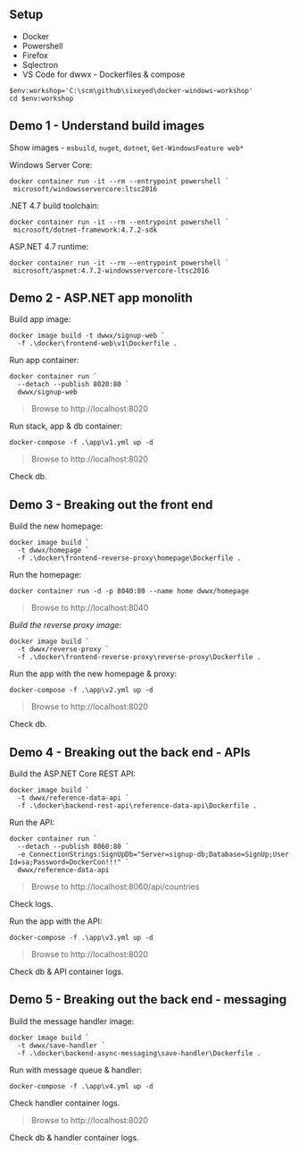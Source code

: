 
## Setup

- Docker
- Powershell
- Firefox
- Sqlectron
- VS Code for dwwx - Dockerfiles & compose

```
$env:workshop='C:\scm\github\sixeyed\docker-windows-workshop'
cd $env:workshop
```

## Demo 1 - Understand build images

Show images - `msbuild`, `nuget`, `dotnet`, `Get-WindowsFeature web*`

Windows Server Core:

```
docker container run -it --rm --entrypoint powershell `
 microsoft/windowsservercore:ltsc2016
```

.NET 4.7 build toolchain:

```
docker container run -it --rm --entrypoint powershell `
 microsoft/dotnet-framework:4.7.2-sdk
```

ASP.NET 4.7 runtime:

```
docker container run -it --rm --entrypoint powershell `
 microsoft/aspnet:4.7.2-windowsservercore-ltsc2016
```

## Demo 2 - ASP.NET app monolith

Build app image:

```
docker image build -t dwwx/signup-web `
  -f .\docker\frontend-web\v1\Dockerfile .
```

Run app container:

```
docker container run `
  --detach --publish 8020:80 `
  dwwx/signup-web
```
> Browse to http://localhost:8020

Run stack, app & db container:

```
docker-compose -f .\app\v1.yml up -d
```

> Browse to http://localhost:8020

Check db.


## Demo 3 - Breaking out the front end

Build the new homepage:

```
docker image build `
  -t dwwx/homepage `
  -f .\docker\frontend-reverse-proxy\homepage\Dockerfile .
```

Run the homepage:

```
docker container run -d -p 8040:80 --name home dwwx/homepage
```

> Browse to http://localhost:8040

_Build the reverse proxy image:_

```
docker image build `
  -t dwwx/reverse-proxy `
  -f .\docker\frontend-reverse-proxy\reverse-proxy\Dockerfile .
```

Run the app with the new homepage & proxy:

```
docker-compose -f .\app\v2.yml up -d
```

> Browse to http://localhost:8020

Check db.


## Demo 4 - Breaking out the back end - APIs

Build the ASP.NET Core REST API:

```
docker image build `
  -t dwwx/reference-data-api `
  -f .\docker\backend-rest-api\reference-data-api\Dockerfile .
```

Run the API:

```
docker container run `
  --detach --publish 8060:80 `
  -e ConnectionStrings:SignUpDb="Server=signup-db;Database=SignUp;User Id=sa;Password=DockerCon!!!" `
  dwwx/reference-data-api
```

> Browse to http://localhost:8060/api/countries

Check logs.

Run the app with the API:

```
docker-compose -f .\app\v3.yml up -d
```

> Browse to http://localhost:8020

Check db & API container logs.


## Demo 5 - Breaking out the back end - messaging

Build the message handler image:

```
docker image build `
  -t dwwx/save-handler `
  -f .\docker\backend-async-messaging\save-handler\Dockerfile .
```

Run with message queue & handler:

```
docker-compose -f .\app\v4.yml up -d
```

Check handler container logs.

> Browse to http://localhost:8020

Check db & handler container logs.